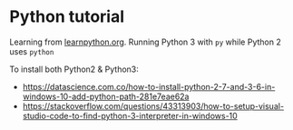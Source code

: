 # Python tutorial

Learning from [learnpython.org](https://www.learnpython.org). Running Python 3
with `py` while Python 2 uses `python`

To install both Python2 & Python3:
- https://datascience.com.co/how-to-install-python-2-7-and-3-6-in-windows-10-add-python-path-281e7eae62a
- https://stackoverflow.com/questions/43313903/how-to-setup-visual-studio-code-to-find-python-3-interpreter-in-windows-10